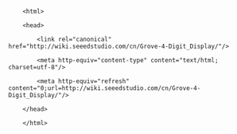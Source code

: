 <!DOCTYPE html>
        <html>
        <head>
            <link rel="canonical" href="http://wiki.seeedstudio.com/cn/Grove-4-Digit_Display/"/>
            <meta http-equiv="content-type" content="text/html; charset=utf-8"/>
            <meta http-equiv="refresh" content="0;url=http://wiki.seeedstudio.com/cn/Grove-4-Digit_Display/"/>
        </head>
        </html>